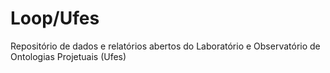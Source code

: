 # Loop/Ufes
Repositório de dados e relatórios abertos do Laboratório e Observatório de Ontologias Projetuais (Ufes)
